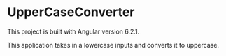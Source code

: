 # UpperCaseConverter

This project is built with Angular version 6.2.1.

This application takes in a lowercase inputs and converts it to uppercase.
